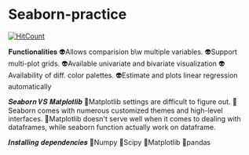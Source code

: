 # Seaborn-practice

[![HitCount](http://hits.dwyl.com/riteshgcoder/Seaborn-practice.svg)](http://hits.dwyl.com/riteshgcoder/Seaborn-practice)

𝐅𝐮𝐧𝐜𝐭𝐢𝐨𝐧𝐚𝐥𝐢𝐭𝐢𝐞𝐬
👽Allows comparision b\w multiple variables.
👽Support multi-plot grids.
👽Available univariate and bivariate visualization
👽Availability of diff. color palettes.
👽Estimate and plots linear regression automatically

𝑺𝒆𝒂𝒃𝒐𝒓𝒏 𝑽𝑺 𝑴𝒂𝒕𝒑𝒍𝒐𝒕𝒍𝒊𝒃
👾Matplotlib settings are difficult to figure out.
👾Seaborn comes with numerous customized themes and high-level interfaces.
👾Matplotlib doesn't serve well when it comes to dealing with dataframes, while seaborn function actually work on dataframe.

𝑰𝒏𝒔𝒕𝒂𝒍𝒍𝒊𝒏𝒈 𝒅𝒆𝒑𝒆𝒏𝒅𝒆𝒏𝒄𝒊𝒆𝒔
🎯Numpy
🎯Scipy
🎯Matplotlib
🎯pandas
